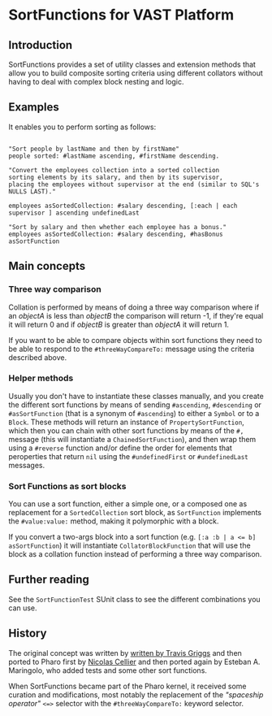 # SortFunctions for VAST Platform

## Introduction

SortFunctions provides a set of utility classes and extension methods that allow you to build composite sorting criteria using different collators without having to deal with complex block nesting and logic.


## Examples
It enables you to perform sorting as follows:
```smalltalk

"Sort people by lastName and then by firstName"
people sorted: #lastName ascending, #firstName descending.

"Convert the employees collection into a sorted collection
sorting elements by its salary, and then by its supervisor,
placing the employees without supervisor at the end (similar to SQL's NULLS LAST)."

employees asSortedCollection: #salary descending, [:each | each supervisor ] ascending undefinedLast

"Sort by salary and then whether each employee has a bonus."
employees asSortedCollection: #salary descending, #hasBonus asSortFunction
```

## Main concepts

### Three way comparison
Collation is performed by means of doing a three way comparison where if an _objectA_ is less than _objectB_  the comparison will return -1, if they're equal it will return 0 and if _objectB_ is greater than _objectA_ it will return 1.

If you want to be able to compare objects within sort functions they need to be able to respond to the `#threeWayCompareTo:` message using the criteria described above.

### Helper methods
Usually you don't have to instantiate these classes manually, and you create the different sort functions by means of sending `#ascending`, `#descending` or `#asSortFunction` (that is a synonym of `#ascending`) to either a `Symbol` or to a `Block`. These methods will return an instance of `PropertySortFunction`, which then you can chain with other sort functions by means of the `#,` message (this will instantiate a `ChainedSortFunction`), and then wrap them using a `#reverse` function and/or define the order for elements that peroperties that return `nil` using the `#undefinedFirst` or `#undefinedLast` messages.

### Sort Functions as sort blocks
You can use a sort function, either a simple one, or a composed one as replacement for a `SortedCollection` sort block, as `SortFunction` implements the `#value:value:` method, making it polymorphic with a block.

If you convert a two-args block into a sort function (e.g. `[:a :b | a <= b] asSortFunction`) it will instantiate `CollatorBlockFunction` that will use the block as a collation function instead of performing a three way comparison.

## Further reading

See the `SortFunctionTest` SUnit class to see the different combinations you can use.

## History

The original concept was written by [written by Travis Griggs](https://objology.blogspot.com/2010/11/tag-sortfunctions.html) and then ported to Pharo first by [Nicolas Cellier](https://github.com/nicolas-cellier-aka-nice) and then ported again by Esteban A. Maringolo, who added tests and some other sort functions.

When SortFunctions became part of the Pharo kernel, it received some curation and modifications, most notably the replacement of the _"spaceship operator"_ `<=>` selector with the `#threeWayCompareTo:` keyword selector.
